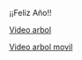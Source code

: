 ¡¡Feliz Año!!

[Video arbol](https://youtube.com/shorts/9dic3AFd1Ww)


[Video arbol movil](https://youtube.com/shorts/9dic3AFd1Ww)
